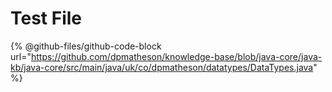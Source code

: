 # Test File

{% @github-files/github-code-block url="https://github.com/dpmatheson/knowledge-base/blob/java-core/java-kb/java-core/src/main/java/uk/co/dpmatheson/datatypes/DataTypes.java" %}
